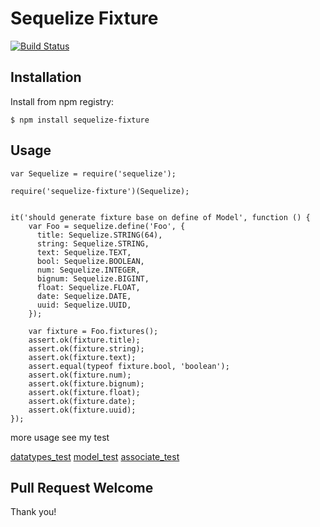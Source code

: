 # Sequelize Fixture

[![Build Status](https://travis-ci.org/xudejian/sequelize-fixture.png)](https://travis-ci.org/xudejian/sequelize-fixture)

## Installation

Install from npm registry:

```
$ npm install sequelize-fixture
```

## Usage

```nodejs
var Sequelize = require('sequelize');

require('sequelize-fixture')(Sequelize);


it('should generate fixture base on define of Model', function () {
    var Foo = sequelize.define('Foo', {
      title: Sequelize.STRING(64),
      string: Sequelize.STRING,
      text: Sequelize.TEXT,
      bool: Sequelize.BOOLEAN,
      num: Sequelize.INTEGER,
      bignum: Sequelize.BIGINT,
      float: Sequelize.FLOAT,
      date: Sequelize.DATE,
      uuid: Sequelize.UUID,
    });

    var fixture = Foo.fixtures();
    assert.ok(fixture.title);
    assert.ok(fixture.string);
    assert.ok(fixture.text);
    assert.equal(typeof fixture.bool, 'boolean');
    assert.ok(fixture.num);
    assert.ok(fixture.bignum);
    assert.ok(fixture.float);
    assert.ok(fixture.date);
    assert.ok(fixture.uuid);
});
```

more usage see my test

[datatypes_test](https://github.com/xudejian/sequelize-fixture/blob/master/test/datatypes_test.js)
[model_test](https://github.com/xudejian/sequelize-fixture/blob/master/test/model_test.js)
[associate_test](https://github.com/xudejian/sequelize-fixture/blob/master/test/associate_test.js)

## Pull Request Welcome

Thank you!
